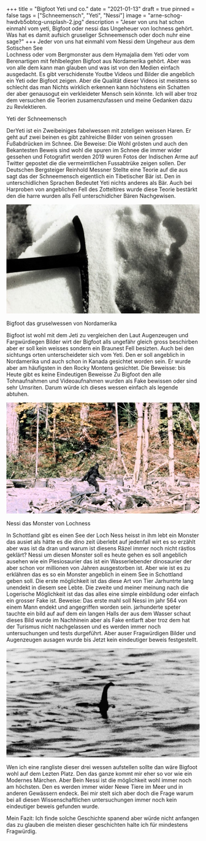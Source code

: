 +++
title = "Bigfoot Yeti und co."
date = "2021-01-13"
draft = true
pinned = false
tags = ["Schneemensch", "Yeti", "Nessi"]
image = "arne-schog-hwdvb5obtcg-unsplash-2.jpg"
description = "Jeser von uns hat schon einmahl vom yeti, Bigfoot oder nessi das Ungeheuer von lochness gehört. Was hat es damit aufsich gruseliger Schneemensch oder doch nuhr eine sage?"
+++
Jeder von uns hat einmahl vom Nessi dem Ungeheur aus dem Sotischen See\
Lochness oder vom Bergmonster aus dem Hymajalia dem Yeti oder vom Berenartigen mit fehlbelegten Bigfoot aus Nordamerika gehört. Aber was von alle dem kann man glauben und was ist von den Medien einfach ausgedacht. Es gibt verschidenste Youtbe Videos und Bilder die angeblich ein Yeti oder Bigfoot zeigen. Aber die Qualität dieser Videos ist meistens so schlecht das man Nichts wirklich erkennen kann höchstens ein Schatten der aber genausogut ein verkleideter Mensch sein könnte. Ich will aber troz dem versuchen die Teorien zusamenzufassen und meine Gedanken dazu zu Revlektieren.

Yeti der Schneemensch

DerYeti ist ein Zweibeiniges fabelwessen mit zoteligen weissen Haren. Er geht auf zwei beinen es gibt zahlreiche Bilder von seinen grossen Fußabdrücken im Schnee. Die Beweise: Die Wohl grösten und auch den Bekantesten Beweis sind wohl die spuren im Schnee die immer wider gessehen und Fotografirt werden 2019 wuren Fotos der Indischen Arme auf Twitter gepostet die die vermeimtlichen Fussabtrüke zeigen sollen. Der Deutschen Bergsteiger Reinhold Messner Stellte eine Teorie auf die aus sagt das der Schneemensch eigentlich ein Tibetischer Bär ist. Den in unterschidlichen Sprachen Bedeutet Yeti nichts anderes als Bär. Auch bei Harproben von angeblichen Fell des Zotteltires wurde diese Teorie bestärkt den die harre wurden alls Fell unterschidlcher Bären Nachgewisen.

![](yeti.jpeg)

Bigfoot das gruselwessen von Nordamerika

Bigfoot ist wohl mit dem Jeti zu vergleichen den Laut Augenzeugen und Fargwürdiegen Bilder wirt der Bigfoot alls ungefähr gleich gross beschirben aber er soll kein weisses sondern ein Braunest Fell besizten. Auch bei den sichtungs orten unterscheideter sich vom Yeti. Den er soll angeblich in Nordamerika und auch schon in Kanada gesichtet worden sein. Er wurde aber am häufigsten in den Rocky Montens gesichtet. Die Beweisse: bis Heute gibt es keine Eindeutigen Beweisse Zu Bigfoot den alle Tohnaufnahmen und Videoaufnahmen wurden als Fake bewissen oder sind sehr Umsriten. Darum würde ich dieses wessen einfach als legende abtuhen. 

![](bigfoot.jpg)

Nessi das Monster von Lochness

In Schottland gibt es einen See der Loch Ness heisst in ihm lebt ein Monster das ausiet als hätte es die dino zeit überlebt auf jedenfall wirt es so erzählt aber was ist da  dran und warum ist diesens Räzel immer noch nicht rästlos geklärt? Nessi um diesen Monster soll es heute gehen es soll angeblich ausehen wie ein Plesiosaurier das ist ein Wasserlebender dinosaurier der aber schon vor millionen von Jahren ausgestorben ist. Aber wie ist es zu erklähren das es so ein Monster angeblich in einem See in Schottland geben soll. Die erste möglichkeit ist das diese Art von Tier Jarhuntrte lang unendekt in diesem see Lebte. Die zweite und meiner meinung nach die Logerische Möglichkeit ist das das alles eine simple einbildung oder einfach ein grosser Fake ist. Beweise: Das erste mahl soll Nessi im jahr 564 von einem Mann endekt und angegriffen worden sein. jarhunderte speter tauchte ein bild auf auf dem ein langen Halls der aus dem Wasser schaut dieses Bild wurde im Nachhinein aber als Fake entlarft aber troz dem hat der Turismus nicht nachgelassen und es werden immer noch untersuchungen und tests durgeführt. Aber auser Fragwürdigen Bilder und Augenzeugen ausagen wurde bis Jetzt kein eindeutiger beweis festgestellt.

![](704x396.jpeg)

Wen ich eine rangliste dieser drei wessen aufstellen sollte dan wäre Bigfoot wohl auf dem Lezten Platz. Den das ganze kommt mir eher so vor wie ein Modernes Märchen. Aber Bein Nessi ist die möglichkeit wohl immer noch am höchsten. Den es werden immer wider Newe Tiere im Meer und in anderen Gewässern endeck. Bei mir stelt sich aber doch die Frage warum bei all diesen Wissenschaftlichen untersuchungen immer noch kein eindeutiger beweis gefunden wurde.

Mein Fazit: Ich finde solche Geschichte spanend aber würde nicht anfangen das zu glauben die meisten dieser geschichten halte ich für mindestens Fragwürdig.